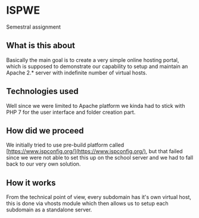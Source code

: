 # ISPWE
Semestral assignment

## What is this about
Basically the main goal is to create a very simple online hosting portal, which is supposed to demonstrate our capability to setup and maintain an Apache 2.* server with indefinite number of virtual hosts.

## Technologies used
Well since we were limited to Apache platform we kinda had to stick with PHP 7 for the user interface and folder creation part.

## How did we proceed
We initially tried to use pre-build platform called [https://www.ispconfig.org/](https://www.ispconfig.org/), but that failed since we were not able
to set this up on the school server and we had to fall back to our very own solution.

## How it works
From the technical point of view, every subdomain has it's own virtual host, this is done via vhosts module which then allows us to setup each subdomain as a standalone server.
